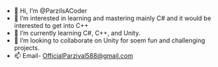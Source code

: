 - 👋 Hi, I’m @ParziIsACoder
- 👀 I’m interested in learning and mastering mainly C# and it would be interested to get into C++
- 🌱 I’m currently learning C#, C++, and Unity.
- 💞️ I’m looking to collaborate on Unity for soem fun and challenging projects.
- 📫 Email- OfficialParzival588@gmail.com

<!---
ParziIsACoder is a ✨ special and unique ✨ Coder because its `README.md` (this file) appears on your GitHub profile.
You can click the Preview link to take a look at your changes.
--->
